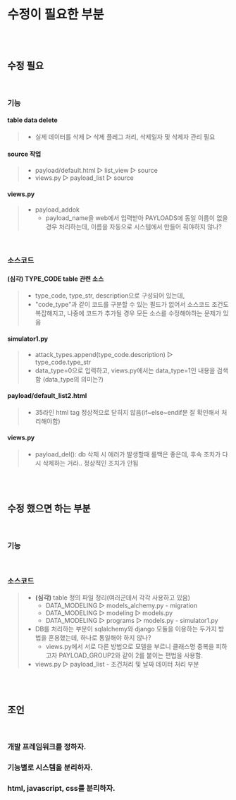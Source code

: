 # 수정이 필요한 부분
</br></br>

## 수정 필요
</br>

### 기능
#### table data delete
> * 실제 데이터를 삭제 ▷ 삭제 플레그 처리, 삭제일자 및 삭제자 관리 필요
#### source 작업
> * payload/default.html ▷ list_view ▷ source
> * views.py ▷ payload_list ▷ source 
#### views.py
> * payload_addok
>   + payload_name을 web에서 입력받아 PAYLOADS에 동일 이름이 없을 경우 처리하는데, 이름을 자동으로 시스템에서 만들어 줘야하지 않나?

</br>

### 소스코드
#### (심각) TYPE_CODE table 관련 소스
> * type_code, type_str, description으로 구성되어 있는데,
> * "code_type"과 같이 코드를 구분할 수 있는 필드가 없어서 소스코드 조건도 복잡해지고, 나중에 코드가 추가될 경우 모든 소스를 수정해야하는 문제가 있음
#### simulator1.py
> * attack_types.append(type_code.description) ▷ type_code.type_str
> * data_type=0으로 입력하고, views.py에서는 data_type=1인 내용을 검색함 (data_type의 의미는?)
#### payload/default_list2.html
> * 35라인 html tag 정상적으로 닫히지 않음(if~else~endif문 잘 확인해서 처리해야함)
#### views.py
> * payload_del(): db 삭제 시 에러가 발생할때 롤백은 좋은데, 후속 조치가 다시 삭제하는 거라.. 정상적인 조치가 안됨


</br></br>


## 수정 했으면 하는 부분
</br>

### 기능

</br>

### 소스코드
> * **(심각)** table 정의 파일 정리(여러군데서 각각 사용하고 있음)
>   + DATA_MODELING ▷ models_alchemy.py - migration
>   + DATA_MODELING ▷ modeling ▷ models.py
>   + DATA_MODELING ▷ programs ▷ models.py - simulator1.py
> * DB를 처리하는 부분이 sqlalchemy와 django 모듈을 이용하는 두가지 방법을 혼용했는데, 하나로 통일해야 하지 않나?
>   + views.py에서 서로 다른 방법으로 모델을 부르니 클래스명 중복을 피하고자 PAYLOAD_GROUP2와 같이 2를 붙이는 편법을 사용함.
> * views.py ▷ payload_list - 조건처리 및 날짜 데이터 처리 부분

</br></br>

## 조언
</br>

### 개발 프레임워크를 정하자.
### 기능별로 시스템을 분리하자.
### html, javascript, css를 분리하자.

